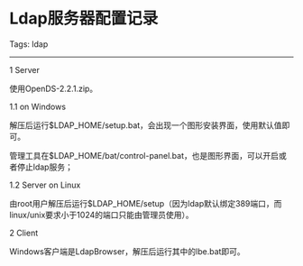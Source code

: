 # Ldap服务器配置记录
Tags: ldap

------

1 Server

使用OpenDS-2.2.1.zip。

 
1.1 on Windows

解压后运行$LDAP_HOME/setup.bat，会出现一个图形安装界面，使用默认值即可。

管理工具在$LDAP_HOME/bat/control-panel.bat，也是图形界面，可以开启或者停止ldap服务；

 

1.2 Server on Linux

由root用户解压后运行$LDAP_HOME/setup（因为ldap默认绑定389端口，而linux/unix要求小于1024的端口只能由管理员使用）。

 

2 Client

Windows客户端是LdapBrowser，解压后运行其中的lbe.bat即可。